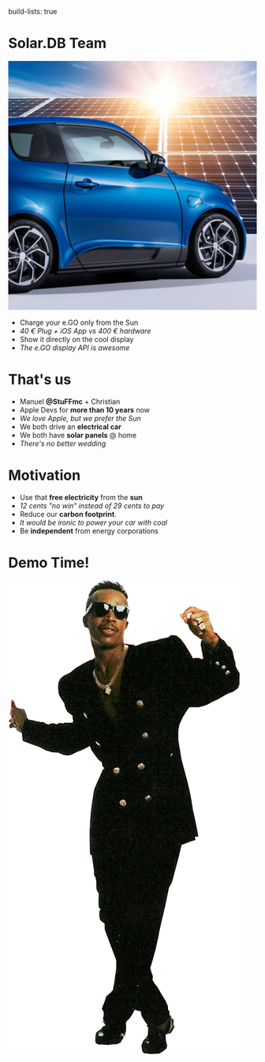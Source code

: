 build-lists: true

# Solar.DB Team
![right 145%](Solar-eGO-Icon-512.png)

- Charge your e.GO only from the Sun
- _40 € Plug + iOS App vs 400 € hardware_
- Show it directly on the cool display
- _The e.GO display API is awesome_


# That's us
* Manuel **@StuFFmc** + Christian
* Apple Devs for **more than 10 years** now
* _We love Apple, but we prefer the Sun_
* We both drive an **electrical car**
* We both have **solar panels** @ home
* _There's no better wedding_

# Motivation
* Use that **free electricity** from the **sun**
* _12 cents "no win" instead of 29 cents to pay_
* Reduce our **carbon footprint**.
* _It would be ironic to power your car with coal_
* Be **independent** from energy corporations

# Demo Time!
![83%](hammertime.gif)
